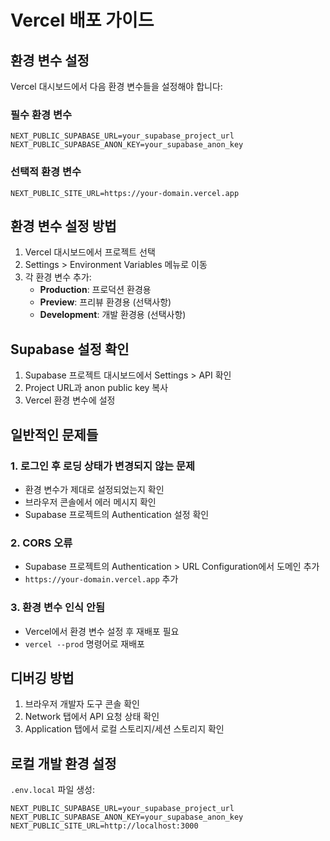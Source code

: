 # Vercel 배포 가이드

## 환경 변수 설정

Vercel 대시보드에서 다음 환경 변수들을 설정해야 합니다:

### 필수 환경 변수

```
NEXT_PUBLIC_SUPABASE_URL=your_supabase_project_url
NEXT_PUBLIC_SUPABASE_ANON_KEY=your_supabase_anon_key
```

### 선택적 환경 변수

```
NEXT_PUBLIC_SITE_URL=https://your-domain.vercel.app
```

## 환경 변수 설정 방법

1. Vercel 대시보드에서 프로젝트 선택
2. Settings > Environment Variables 메뉴로 이동
3. 각 환경 변수 추가:
   - **Production**: 프로덕션 환경용
   - **Preview**: 프리뷰 환경용 (선택사항)
   - **Development**: 개발 환경용 (선택사항)

## Supabase 설정 확인

1. Supabase 프로젝트 대시보드에서 Settings > API 확인
2. Project URL과 anon public key 복사
3. Vercel 환경 변수에 설정

## 일반적인 문제들

### 1. 로그인 후 로딩 상태가 변경되지 않는 문제

- 환경 변수가 제대로 설정되었는지 확인
- 브라우저 콘솔에서 에러 메시지 확인
- Supabase 프로젝트의 Authentication 설정 확인

### 2. CORS 오류

- Supabase 프로젝트의 Authentication > URL Configuration에서 도메인 추가
- `https://your-domain.vercel.app` 추가

### 3. 환경 변수 인식 안됨

- Vercel에서 환경 변수 설정 후 재배포 필요
- `vercel --prod` 명령어로 재배포

## 디버깅 방법

1. 브라우저 개발자 도구 콘솔 확인
2. Network 탭에서 API 요청 상태 확인
3. Application 탭에서 로컬 스토리지/세션 스토리지 확인

## 로컬 개발 환경 설정

`.env.local` 파일 생성:

```
NEXT_PUBLIC_SUPABASE_URL=your_supabase_project_url
NEXT_PUBLIC_SUPABASE_ANON_KEY=your_supabase_anon_key
NEXT_PUBLIC_SITE_URL=http://localhost:3000
```
